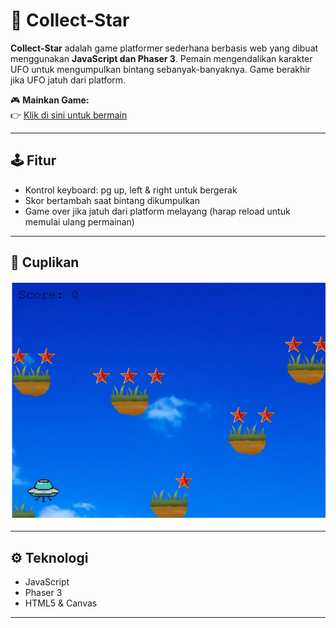 # 🌟 Collect-Star

**Collect-Star** adalah game platformer sederhana berbasis web yang dibuat menggunakan **JavaScript dan Phaser 3**. Pemain mengendalikan karakter UFO untuk mengumpulkan bintang sebanyak-banyaknya. Game berakhir jika UFO jatuh dari platform.

🎮 **Mainkan Game:**  
👉 [Klik di sini untuk bermain](https://oktavianbn.github.io/PJBL_Colect_Star/)

---

## 🕹️ Fitur

- Kontrol keyboard: pg up, left & right untuk bergerak
- Skor bertambah saat bintang dikumpulkan
- Game over jika jatuh dari platform melayang (harap reload untuk memulai ulang permainan)

---

## 📸 Cuplikan

![Screenshot](./img.md/image.png)

---

## ⚙️ Teknologi

- JavaScript
- Phaser 3
- HTML5 & Canvas

---

